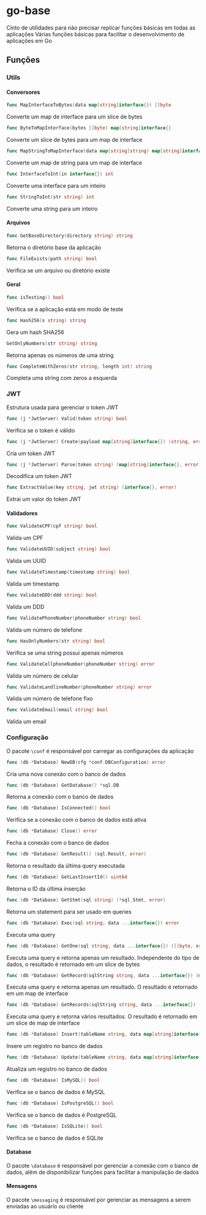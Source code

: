 # go-base
Cinto de utilidades para não precisar replicar funções básicas em todas as aplicações
Várias funções básicas para facilitar o desenvolvimento de aplicações em Go

## Funções

### Utils

#### Conversores

```go
func MapInterfaceToBytes(data map[string]interface{}) []byte
```

Converte um map de interface para um slice de bytes

```go
func ByteToMapInterface(bytes []byte) map[string]interface{}
```

Converte um slice de bytes para um map de interface

```go
func MapStringToMapInterface(data map[string]string) map[string]interface{}
```

Converte um map de string para um map de interface

```go
func InterfaceToInt(in interface{}) int
```

Converte uma interface para um inteiro

```go
func StringToInt(str string) int
```

Converte uma string para um inteiro

#### Arquivos

```go
func GetBaseDirectory(directory string) string
```

Retorna o diretório base da aplicação

```go
func FileExists(path string) bool
```

Verifica se um arquivo ou diretório existe

#### Geral

```go
func isTesting() bool
```

Verifica se a aplicação está em modo de teste

```go
func Hash256(s string) string
```

Gera um hash SHA256

```go
GetOnlyNumbers(str string) string
```

Retorna apenas os números de uma string

```go
func CompleteWithZeros(str string, length int) string
```

Completa uma string com zeros a esquerda

### JWT

Estrutura usada para gerenciar o token JWT

```go
func (j *JwtServer) Valid(token string) bool
```

Verifica se o token é válido

```go
func (j *JwtServer) Create(payload map[string]interface{}) (string, error)
```

Cria um token JWT

```go
func (j *JwtServer) Parse(token string) (map[string]interface{}, error)
```

Decodifica um token JWT

```go
func ExtractValue(key string, jwt string) (interface{}, error)
```

Extrai um valor do token JWT

#### Validadores

```go
func ValidateCPF(cpf string) bool
```

Valida um CPF

```go
func ValidateUUID(subject string) bool
```

Valida um UUID

```go
func ValidateTimestamp(timestamp string) bool
```

Valida um timestamp

```go
func ValidateDDD(ddd string) bool
```

Valida um DDD

```go
func ValidatePhoneNumber(phoneNumber string) bool
```

Valida um número de telefone

```go
func HasOnlyNumbers(str string) bool
```

Verifica se uma string possui apenas números

```go
func ValidateCellphoneNumber(phoneNumber string) error
```

Valida um número de celular

```go
func ValidateLandlineNumber(phoneNumber string) error
```

Valida um número de telefone fixo

```go
func ValidateEmail(email string) bool
```

Valida um email

### Configuração

O pacote `\conf` é responsável por carregar as configurações da aplicação

```go
func (db *Database) NewDB(cfg *conf.DBConfiguration) error
```
Cria uma nova conexão com o banco de dados

```go
func (db *Database) GetDatabase() *sql.DB
```

Retorna a conexão com o banco de dados

```go
func (db *Database) IsConnected() bool
```

Verifica se a conexão com o banco de dados está ativa

```go
func (db *Database) Close() error
```

Fecha a conexão com o banco de dados

```go
func (db *Database) GetResult() (sql.Result, error)
```

Retorna o resultado da última query executada

```go
func (db *Database) GetLastInsertId() uint64
```

Retorna o ID da última inserção

```go
func (db *Database) GetStmt(sql string) (*sql.Stmt, error)
```

Retorna um statement para ser usado em queries

```go
func (db *Database) Exec(sql string, data ...interface{}) error
```

Executa uma query

```go
func (db *Database) GetOne(sql string, data ...interface{}) ([]byte, error)
```

Executa uma query e retorna apenas um resultado. Independente do tipo de dados, o resultado é retornado em um slice de bytes

```go
func (db *Database) GetRecord(sqlString string, data ...interface{}) (map[string]interface{}, error)
```

Executa uma query e retorna apenas um resultado. O resultado é retornado em um map de interface

```go
func (db *Database) GetRecords(sqlString string, data ...interface{}) ([]map[string]interface{}, error)
```

Executa uma query e retorna vários resultados. O resultado é retornado em um slice de map de interface

```go
func (db *Database) Insert(tableName string, data map[string]interface{}) error
```

Insere um registro no banco de dados

```go
func (db *Database) Update(tableName string, data map[string]interface{}) error
```

Atualiza um registro no banco de dados

```go
func (db *Database) IsMySQL() bool
```

Verifica se o banco de dados é MySQL

```go
func (db *Database) IsPostgreSQL() bool
```

Verifica se o banco de dados é PostgreSQL

```go
func (db *Database) IsSQLite() bool
```

Verifica se o banco de dados é SQLite


#### Database

O pacote `\database` é responsável por gerenciar a conexão com o banco de dados, além de disponibilizar funções para facilitar a manipulação de dados

#### Mensagens

O pacote `\messaging` é responsável por gerenciar as mensagens a serem enviadas ao usuário ou cliente